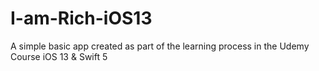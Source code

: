 # I-am-Rich-iOS13
A simple basic app created as part of the learning process in the Udemy Course iOS 13 &amp; Swift 5
